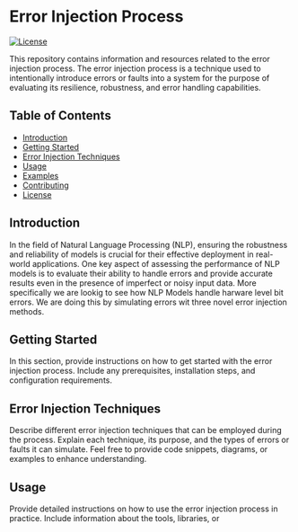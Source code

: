 # Error Injection Process

[![License](https://img.shields.io/badge/license-MIT-blue.svg)](https://opensource.org/licenses/MIT)

This repository contains information and resources related to the error injection process. The error injection process is a technique used to intentionally introduce errors or faults into a system for the purpose of evaluating its resilience, robustness, and error handling capabilities.

## Table of Contents

- [Introduction](#introduction)
- [Getting Started](#getting-started)
- [Error Injection Techniques](#error-injection-techniques)
- [Usage](#usage)
- [Examples](#examples)
- [Contributing](#contributing)
- [License](#license)

## Introduction

In the field of Natural Language Processing (NLP), ensuring the robustness and reliability of models is crucial for their effective deployment in real-world applications. One key aspect of assessing the performance of NLP models is to evaluate their ability to handle errors and provide accurate results even in the presence of imperfect or noisy input data. More specifically we are lookig to see how NLP Models handle harware level bit errors. We are doing this by simulating errors wit three novel error injection methods. 

## Getting Started

In this section, provide instructions on how to get started with the error injection process. Include any prerequisites, installation steps, and configuration requirements.

## Error Injection Techniques

Describe different error injection techniques that can be employed during the process. Explain each technique, its purpose, and the types of errors or faults it can simulate. Feel free to provide code snippets, diagrams, or examples to enhance understanding.

## Usage

Provide detailed instructions on how to use the error injection process in practice. Include information about the tools, libraries, or

